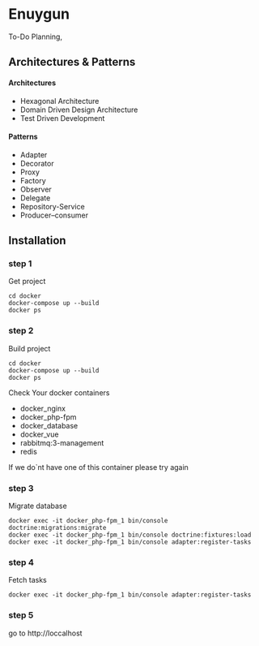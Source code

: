 # Enuygun

To-Do Planning,

## Architectures & Patterns

#### Architectures
- Hexagonal Architecture
- Domain Driven Design Architecture
- Test Driven Development

#### Patterns
- Adapter
- Decorator
- Proxy
- Factory
- Observer
- Delegate
- Repository-Service
- Producer–consumer


## Installation


### step 1
Get project
```shell script
cd docker
docker-compose up --build
docker ps
```

### step 2
Build project
```shell script
cd docker
docker-compose up --build
docker ps
```

Check Your docker containers

- docker_nginx
- docker_php-fpm
- docker_database
- docker_vue
- rabbitmq:3-management
- redis

If we do`nt have one of this container please try again

### step 3

Migrate database

```shell script
docker exec -it docker_php-fpm_1 bin/console doctrine:migrations:migrate 
docker exec -it docker_php-fpm_1 bin/console doctrine:fixtures:load
docker exec -it docker_php-fpm_1 bin/console adapter:register-tasks
```

### step 4

Fetch tasks

```shell script
docker exec -it docker_php-fpm_1 bin/console adapter:register-tasks
```

### step 5
go to http://loccalhost
